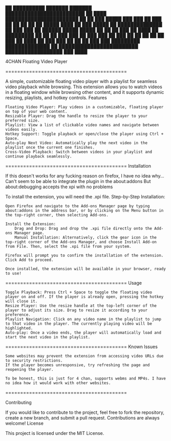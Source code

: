 ██   ██████████    ███████ ███████    █████████████████████████    ██    ████    ███████████████████████    ██ 
██   ███   █████   ███   ███    ██    ███    ██    ██    ██   ██   ██    █████   ████   ██    ███   █████   ██ 
██████████████ ██  ███   ███    ██    ██████ █████ █████ ██   ██   ██    ███ ██  ████   ██    █████████ ██  ██ 
██   ███   ███  ██ ███   ███    ██    ███    ██    ██    ██   ██   ██    ███  ██ ████   ██    ███   ███  ██ ██ 
██   ███   ███   █████████ ██████████████    ██    █████████████████████████   ██████████████████   ███   ████ 
                                                                                                               
                                                                                                            
4CHAN Floating Video Player

=========================================

A simple, customizable floating video player with a playlist for seamless video playback while browsing. This extension allows you to watch videos in a floating window while browsing other content, and it supports dynamic resizing, playlists, and hotkey controls.
Features

    Floating Video Player: Play videos in a customizable, floating player on top of your web content.
    Resizable Player: Drag the handle to resize the player to your preferred size.
    Playlist: View a list of clickable video names and navigate between videos easily.
    Hotkey Support: Toggle playback or open/close the player using Ctrl + Space.
    Auto-play Next Video: Automatically play the next video in the playlist once the current one finishes.
    Cross-Video Playback: Switch between videos in your playlist and continue playback seamlessly.

=========================================
Installation

If this doesn't works for any fucking reason on firefox, I have no idea why...
Can't seem to be able to integrate the plugin in the about:addons
But about:debugging accepts the xpi with no problems

To install the extension, you will need the .xpi file.
Step-by-Step Installation:

    Open Firefox and navigate to the Add-ons Manager page by typing about:addons in the address bar, or by clicking on the Menu button in the top-right corner, then selecting Add-ons.

    Install the Extension:
        Drag and Drop: Drag and drop the .xpi file directly onto the Add-ons Manager page.
        Manual Installation: Alternatively, click the gear icon in the top-right corner of the Add-ons Manager, and choose Install Add-on from File. Then, select the .xpi file from your system.

    Firefox will prompt you to confirm the installation of the extension. Click Add to proceed.

    Once installed, the extension will be available in your browser, ready to use!

=========================================
Usage

    Toggle Playback: Press Ctrl + Space to toggle the floating video player on and off. If the player is already open, pressing the hotkey will close it.
    Resize Player: Use the resize handle at the top-left corner of the player to adjust its size. Drag to resize it according to your preference.
    Playlist Navigation: Click on any video name in the playlist to jump to that video in the player. The currently playing video will be highlighted.
    Auto-play: Once a video ends, the player will automatically load and start the next video in the playlist.
    
=========================================
Known Issues

    Some websites may prevent the extension from accessing video URLs due to security restrictions.
    If the player becomes unresponsive, try refreshing the page and reopening the player.
    
    To be honest, this is just for 4 chan, supports webms and MP4s. I have no idea how it would work with other websites.
    
=========================================

Contributing

If you would like to contribute to the project, feel free to fork the repository, create a new branch, and submit a pull request. Contributions are always welcome!
License

This project is licensed under the MIT License.
